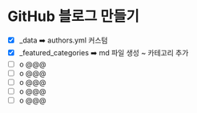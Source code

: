 # GitHub 블로그 만들기
- [x] _data ➡️ authors.yml 커스텀 
- [x] _featured_categories ➡️ md 파일 생성 ~ 카테고리 추가
- [ ] o @@@
- [ ] o @@@
- [ ] o @@@
- [ ] o @@@
- [ ] o @@@

